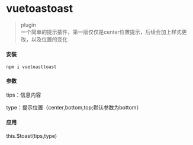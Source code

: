 # vuetoastoast

> plugin  
一个简单的提示插件，第一版仅仅是center位置提示，后续会加上样式更改，以及位置的变化

#### 安装  
    npm i vuetoasttoast  
    
#### 参数  

tips：信息内容  

type：提示位置（center,bottom,top;默认参数为bottom）  

#### 应用  

this.$toast(tips,type)
